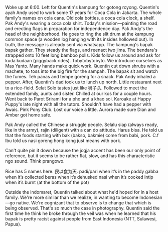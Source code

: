 Woke up at 6:00. Left for Quentin's kampung for gotong royong. Quentin's ayah Andy used to work some 17 years for Coca Cola in Jakarta. The whole family's names on cola cans. Old cola bottles, a coca cola clock, a shelf. Pak Andy's wearing a coca cola shirt. Today's mission—painting the road and erecting flags in preparation for independence day. Pak Andy's the head of the neighborhood. He goes to ring the slit drum at the kampung common space (a wooden log hanging with its insides hollowed out). In truth, the message is already sent via whatsapp. The kampung's bapak bapak gather. They steady the flags, and reenact iwo jima. The bendara's strapped onto 10 feet long bamboo polls. Kids follow us around and ask for kuda kudaan (piggyback rides). Tobytobytobyto. We introduce ourselves as Mas Yanto. Many hands make quick work. Quentin cut down shrubs with a machete, to toss into the big fire for the sampah. The bapak sit and watch the fumes. Teh panas and tempe goreng for a snack. Pak Andy inhaled a pepper. After, Quentin's dad took us to lunch up north. Little restaurant next to a rice-field. Selat Solo tastes just like 狮子头. Followed to meet the extended family, aunts and sister. Chilled at our kos for a couple hours. Went back to Parot Srirami for a pho and a khao soi. Karoake at Happy Puppy's late night with all the tutors. Shouldn't have had a pepper with Awais. Pink Pony Club. Lost our voice a little. Aurora made sure Dian and Amber got home safe.

Pak Andy called the Chinese a struggle people. Selalu siap (always ready, like in the army), rajin (diligent) with a can do attitude. Harus bisa. He told us that the foods starting with bak (bakso, bakmie) come from babi, pork. C.f Ibu told us nasi goreng hong kong just means with pork. 

Can't quite pin it down because the jogja accent has been our only point of reference, but it seems to be rather flat, slow, and has this characteristic ngo sound. Think prangowo. 

Rice has 5 names here. 民以食为天.
padi/pari when it’s in the paddy
gabba when it’s collected
beras when it’s dehusked 
nasi when it’s cooked
intip when it’s burnt (at the bottom of the pot)

Outside the indomaret, Quentin talked about what he'd hoped for in a host family. We're more similar than we realize, in wanting to become Indonesian—go native. We're cognizant that to observe is to change that which is being observed. That's so much the case in photography. Quentin said the first time he think he broke through the veil was when he learned that his bapak is pretty racist against people from East Indonesia (NTT, Sulawesi, Papua).
